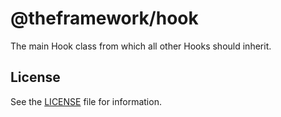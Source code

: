 # @theframework/hook

The main Hook class from which all other Hooks should inherit.

## License

See the [LICENSE](LICENSE) file for information.
